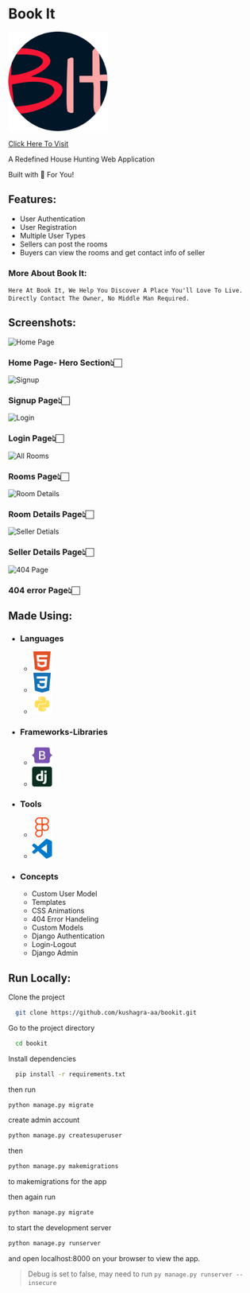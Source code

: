 # Book It

<img src="static\assets\media\logo.png" alt="logo" width="200"/>

[Click Here To Visit](https://github.com/kushagra-aa/multlists)

A Redefined House Hunting Web Application

Built with 🤍 For You!

## Features:

- User Authentication
- User Registration
- Multiple User Types
- Sellers can post the rooms
- Buyers can view the rooms and get contact info of seller

### More About Book It:

    Here At Book It, We Help You Discover A Place You'll Love To Live. Directly Contact The Owner, No Middle Man Required.

## Screenshots:

![Home Page](https://user-images.githubusercontent.com/68841296/137738972-95a8f799-7a2b-4cf3-adb8-8db0060a21b7.png)
### Home Page- Hero Section👆🏻

![Signup](https://user-images.githubusercontent.com/68841296/137739237-920beaee-52be-436a-ad19-5a189ebb0bb2.png)
### Signup Page👆🏻

![Login](https://user-images.githubusercontent.com/68841296/137739163-59c33625-5e00-4d30-87e7-275243cf9190.png)
### Login Page👆🏻

![All Rooms](https://user-images.githubusercontent.com/68841296/137739110-beabd04f-b55b-471f-a98e-f6032c86a896.png)
### Rooms Page👆🏻

![Room Details](https://user-images.githubusercontent.com/68841296/137739342-b5fdd1ad-dc6a-49b9-b57e-072da1590b7a.png)
### Room Details Page👆🏻

![Seller Detials](https://user-images.githubusercontent.com/68841296/137739380-b60fffb4-75a3-4fed-9bce-82cf5c26ee9b.png)
### Seller Details Page👆🏻

![404 Page](https://user-images.githubusercontent.com/68841296/139087971-0d835007-d175-41a3-99bb-130004a7b64c.png)
### 404 error Page👆🏻

## Made Using:

- ### Languages
  - <img src="static/assets/media/images/HTML.png"    width="40" alt="HTML">
  - <img src="static/assets/media/images/CSS.png" width="40" alt="CSS">
  - <img src="static/assets/media/images/Python.png"  width="40" alt="Python">
- ### Frameworks-Libraries
  - <img src="static/assets/media/images/Bootstrap.png"   width="40" alt="Bootstrap">
  - <img src="static/assets/media/images/Django.png"  width="40" alt="Django">
- ### Tools

  - <img src="static/assets/media/images/Figma.png"   width="40" alt="Figma">

  - <img src="static/assets/media/images/vscode.png" width="40" alt="VS Code">

- ### Concepts
  - Custom User Model
  - Templates
  - CSS Animations
  - 404 Error Handeling
  - Custom Models
  - Django Authentication
  - Login-Logout
  - Django Admin

## Run Locally:

Clone the project

```bash
  git clone https://github.com/kushagra-aa/bookit.git
```

Go to the project directory

```bash
  cd bookit
```

Install dependencies

```bash
  pip install -r requirements.txt
```

then run

```bash
python manage.py migrate
```

create admin account

```bash
python manage.py createsuperuser
```

then

```bash
python manage.py makemigrations
```

to makemigrations for the app

then again run

```bash
python manage.py migrate
```

to start the development server

```bash
python manage.py runserver
```

and open localhost:8000 on your browser to view the app.

> Debug is set to false, may need to run `py manage.py runserver --insecure`
